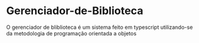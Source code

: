 # Gerenciador-de-Biblioteca
O gerenciador de  bliblioteca é um sistema feito em typescript utilizando-se da metodologia de programação orientada a objetos
